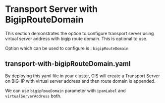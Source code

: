 # Transport Server with BigipRouteDomain

This section demonstrates the option to configure transport server using virtual server address with bigip route domain. This is optional to use.

Option which can be used to configure is :
    `bigipRouteDomain`

## transport-with-bigipRouteDomain.yaml

By deploying this yaml file in your cluster, CIS will create a Transport Server on BIG-IP with virtual server address and then route domain is appended.

We can use `bigipRoueDomain` parameter with `ipamLabel` and `virtualServerAddress` both.